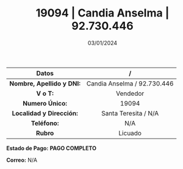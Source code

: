 ﻿---
title: 19094 | Candia Anselma | 92.730.446
date: 03/01/2024
draft: false
tags: ['santa teresita', 'vendedor', 'licuado']
---

|          **Datos**          |  /  |
|:---------------------------:|:---:|
| **Nombre, Apellido y DNI:** | Candia Anselma / 92.730.446 |
|          **V o T:**         | Vendedor |
|      **Numero Único:**      | 19094 |
|  **Localidad y Dirección:** | Santa Teresita / N/A |
|        **Teléfono:**        | N/A |
|          **Rubro**          | Licuado |

**Estado de Pago:** **PAGO COMPLETO**

**Correo:** N/A
